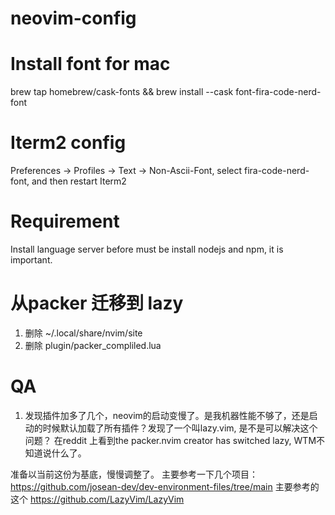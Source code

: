 # neovim-config

# Install font for mac

brew tap homebrew/cask-fonts && brew install --cask font-fira-code-nerd-font

# Iterm2 config
Preferences -> Profiles -> Text -> Non-Ascii-Font, select fira-code-nerd-font, and then restart Iterm2

# Requirement
Install language server before must be install nodejs and npm, it is important.

# 从packer 迁移到 lazy
1. 删除 ~/.local/share/nvim/site
2. 删除 plugin/packer_compliled.lua

# QA
1. 发现插件加多了几个，neovim的启动变慢了。是我机器性能不够了，还是启动的时候默认加载了所有插件？发现了一个叫lazy.vim, 是不是可以解决这个问题？
在reddit 上看到the packer.nvim creator has switched lazy, WTM不知道说什么了。

准备以当前这份为基底，慢慢调整了。
主要参考一下几个项目：
https://github.com/josean-dev/dev-environment-files/tree/main 主要参考的这个
https://github.com/LazyVim/LazyVim
